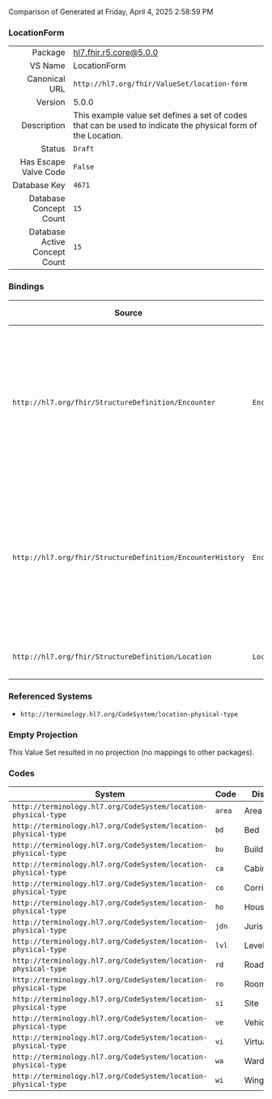 Comparison of 
Generated at Friday, April 4, 2025 2:58:59 PM

### LocationForm

|      |     |
| ---: | --- |
| Package | hl7.fhir.r5.core@5.0.0 |
| VS Name | LocationForm |
| Canonical URL | `http://hl7.org/fhir/ValueSet/location-form` |
| Version | 5.0.0 |
| Description | This example value set defines a set of codes that can be used to indicate the physical form of the Location. |
| Status | `Draft` |
| Has Escape Valve Code | `False` |
| Database Key | `4671` |
| Database Concept Count | `15` |
| Database Active Concept Count | `15` |
### Bindings

| Source | Element | Binding | Strength | Element Short |
| ------ | ------- | ------- | -------- | ------------- |
| `http://hl7.org/fhir/StructureDefinition/Encounter` | `Encounter.location.form` | `http://hl7.org/fhir/ValueSet/location-form` | `Example` | The physical type of the location (usually the level in the location hierarchy - bed, room, ward, virtual etc.) |
| `http://hl7.org/fhir/StructureDefinition/EncounterHistory` | `EncounterHistory.location.form` | `http://hl7.org/fhir/ValueSet/location-form` | `Example` | The physical type of the location (usually the level in the location hierarchy - bed, room, ward, virtual etc.) |
| `http://hl7.org/fhir/StructureDefinition/Location` | `Location.form` | `http://hl7.org/fhir/ValueSet/location-form` | `Example` | Physical form of the location |

### Referenced Systems

* `http://terminology.hl7.org/CodeSystem/location-physical-type`
### Empty Projection

This Value Set resulted in no projection (no mappings to other packages).

### Codes

| System | Code | Display |
| ------ | ---- | ------- |
| `http://terminology.hl7.org/CodeSystem/location-physical-type` | `area` | Area |
| `http://terminology.hl7.org/CodeSystem/location-physical-type` | `bd` | Bed |
| `http://terminology.hl7.org/CodeSystem/location-physical-type` | `bu` | Building |
| `http://terminology.hl7.org/CodeSystem/location-physical-type` | `ca` | Cabinet |
| `http://terminology.hl7.org/CodeSystem/location-physical-type` | `co` | Corridor |
| `http://terminology.hl7.org/CodeSystem/location-physical-type` | `ho` | House |
| `http://terminology.hl7.org/CodeSystem/location-physical-type` | `jdn` | Jurisdiction |
| `http://terminology.hl7.org/CodeSystem/location-physical-type` | `lvl` | Level |
| `http://terminology.hl7.org/CodeSystem/location-physical-type` | `rd` | Road |
| `http://terminology.hl7.org/CodeSystem/location-physical-type` | `ro` | Room |
| `http://terminology.hl7.org/CodeSystem/location-physical-type` | `si` | Site |
| `http://terminology.hl7.org/CodeSystem/location-physical-type` | `ve` | Vehicle |
| `http://terminology.hl7.org/CodeSystem/location-physical-type` | `vi` | Virtual |
| `http://terminology.hl7.org/CodeSystem/location-physical-type` | `wa` | Ward |
| `http://terminology.hl7.org/CodeSystem/location-physical-type` | `wi` | Wing |
